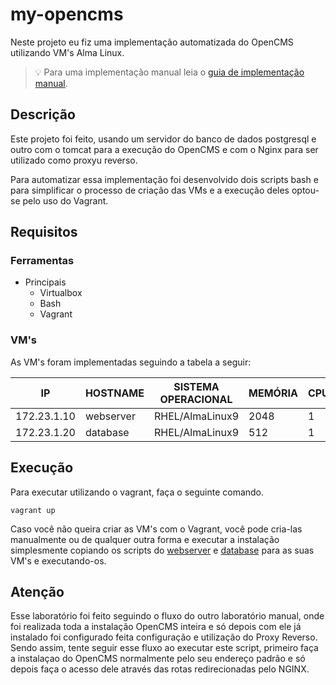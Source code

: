 # my-opencms
    
Neste projeto eu fiz uma implementação automatizada do OpenCMS utilizando VM's Alma Linux.

>:bulb: Para uma implementação manual leia o [guia de implementação manual](./manual_implementation.odt).

## Descrição
Este projeto foi feito, usando um servidor do banco de dados postgresql e outro com o tomcat para a execução do OpenCMS e com o Nginx para ser utilizado como proxyu reverso.

Para automatizar essa implementação foi desenvolvido dois scripts bash e para simplificar o processo de criação das VMs e a execução deles optou-se pelo uso do Vagrant.

## Requisitos
### **Ferramentas**
- Principais
    - Virtualbox
    - Bash
    - Vagrant

### **VM's**
As VM's foram implementadas seguindo a tabela a seguir:

|IP|HOSTNAME|SISTEMA OPERACIONAL|MEMÓRIA|CPUS|
|-|-|-|-|-|
|172.23.1.10|webserver|RHEL/AlmaLinux9|2048|1|
|172.23.1.20|database|RHEL/AlmaLinux9|512|1|

## Execução
Para executar utilizando o vagrant, faça o seguinte comando.
```
vagrant up 
```

Caso você não queira criar as VM's com o Vagrant,
você pode cria-las manualmente ou de qualquer outra forma e 
executar a instalação simplesmente copiando os scripts do [webserver](./webserver.sh)
e [database](./database.sh) para as suas VM's e executando-os.

## Atenção
Esse laboratório foi feito seguindo o fluxo do outro laboratório manual, onde foi realizada toda a instalação  OpenCMS inteira  e só depois com ele já instalado foi configurado feita configuração e utilização do Proxy Reverso. Sendo assim, tente seguir esse fluxo ao executar este script, primeiro faça a instalaçao do OpenCMS normalmente pelo seu endereço padrão e só depois faça o acesso dele através das rotas redirecionadas pelo NGINX.












